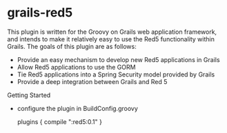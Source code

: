 grails-red5
===========

This plugin is written for the Groovy on Grails web application framework, and intends to make it relatively easy to use the Red5 functionality within Grails.  The goals of this plugin are as follows:

* Provide an easy mechanism to develop new Red5 applications in Grails
* Allow Red5 applications to use the GORM
* Tie Red5 applications into a Spring Security model provided by Grails
* Provide a deep integration between Grails and Red 5

Getting Started

- configure the plugin in BuildConfig.groovy

    plugins {
        compile ":red5:0.1"
    }
